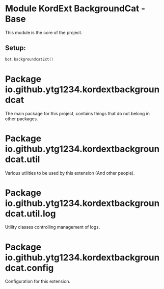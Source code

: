 # Module KordExt BackgroundCat - Base
This module is the core of the project.

## Setup:
```kotlin
bot.backgroundcatExt()
```

# Package io.github.ytg1234.kordextbackgroundcat
The main package for this project, contains things that do not belong in other packages.

# Package io.github.ytg1234.kordextbackgroundcat.util
Various utilities to be used by this extension (And other people).

# Package io.github.ytg1234.kordextbackgroundcat.util.log
Utility classes controlling management of logs.

# Package io.github.ytg1234.kordextbackgroundcat.config
Configuration for this extension.
